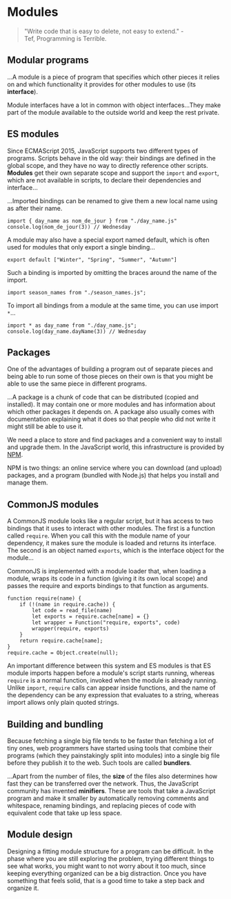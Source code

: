 # Modules

> "Write code that is easy to delete, not easy to extend." - Tef, Programming is Terrible.

## Modular programs

...A module is a piece of program that specifies which other pieces it relies on and which functionality it provides for other modules to use (its **interface**).

Module interfaces have a lot in common with object interfaces...They make part of the module available to the outside world and keep the rest private.

## ES modules

Since ECMAScript $2015$, JavaScript supports two different types of programs. Scripts behave in the old way: their bindings are defined in the global scope, and they have no way to directly reference other scripts. **Modules** get their own separate scope and support the `import` and `export`, which are not available in scripts, to declare their dependencies and interface...

...Imported bindings can be renamed to give them a new local name using as after their name.

```JS
import { day_name as nom_de_jour } from "./day_name.js"
console.log(nom_de_jour(3)) // Wednesday
```

A module may also have a special export named default, which is often used for modules that only export a single binding...

```JS
export default ["Winter", "Spring", "Summer", "Autumn"]
```

Such a binding is imported by omitting the braces around the name of the import.

```JS
import season_names from "./season_names.js";
```

To import all bindings from a module at the same time, you can use import `*`...

```JS
import * as day_name from "./day_name.js";
console.log(day_name.dayName(3)) // Wednesday
```

## Packages

One of the advantages of building a program out of separate pieces and being able to run some of those pieces on their own is that you might be able to use the same piece in different programs.

...A package is a chunk of code that can be distributed (copied and installed). It may contain one or more modules and has information about which other packages it depends on. A package also usually comes with documentation explaining what it does so that people who did not write it might still be able to use it.

We need a place to store and find packages and a convenient way to install and upgrade them. In the JavaScript world, this infrastructure is provided by [NPM](https://npmjs.com).

NPM is two things: an online service where you can download (and upload) packages, and a program (bundled with Node.js) that helps you install and manage them.

## CommonJS modules

A CommonJS module looks like a regular script, but it has access to two bindings that it uses to interact with other modules. The first is a function called `require`. When you call this with the module name of your dependency, it makes sure the module is loaded and returns its interface. The second is an object named `exports`, which is the interface object for the module...

CommonJS is implemented with a module loader that, when loading a module, wraps its code in a function (giving it its own local scope) and passes the require and exports bindings to that function as arguments.

```JS
function require(name) {
    if (!(name in require.cache)) {
        let code = read_file(name)
        let exports = require.cache[name] = {}
        let wrapper = Function("require, exports", code)
        wrapper(require, exports)
    }
    return require.cache[name];
}
require.cache = Object.create(null);
```

An important difference between this system and ES modules is that ES module imports happen before a module's script starts running, whereas `require` is a normal function, invoked when the module is already running. Unlike `import`, `require` calls can appear inside functions, and the name of the dependency can be any expression that evaluates to a string, whereas import allows only plain quoted strings.

## Building and bundling

Because fetching a single big file tends to be faster than fetching a lot of tiny ones, web programmers have started using tools that combine their programs (which they painstakingly split into modules) into a single big file before they publish it to the web. Such tools are called **bundlers**.

...Apart from the number of files, the **size** of the files also determines how fast they can be transferred over the network. Thus, the JavaScript community has invented **minifiers**. These are tools that take a JavaScript program and make it smaller by automatically removing comments and whitespace, renaming bindings, and replacing pieces of code with equivalent code that take up less space.

## Module design

Designing a fitting module structure for a program can be difficult. In the phase where you are still exploring the problem, trying different things to see what works, you might want to not worry about it too much, since keeping everything organized can be a big distraction. Once you have something that feels solid, that is a good time to take a step back and organize it.
